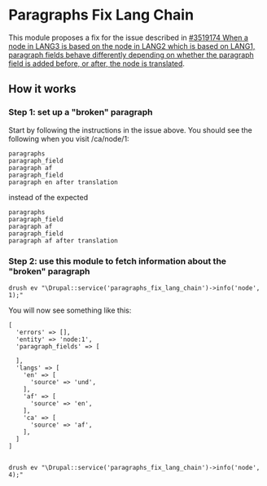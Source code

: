 Paragraphs Fix Lang Chain
=====

This module proposes a fix for the issue described in [#3519174 When a node in LANG3 is based on the node in LANG2 which is based on LANG1, paragraph fields behave differently depending on whether the paragraph field is added before, or after, the node is translated](https://www.drupal.org/project/paragraphs/issues/3519174).

How it works
-----

### Step 1: set up a "broken" paragraph

Start by following the instructions in the issue above. You should see the following when you visit /ca/node/1:

    paragraphs
    paragraph_field
    paragraph af
    paragraph_field
    paragraph en after translation

instead of the expected

    paragraphs
    paragraph_field
    paragraph af
    paragraph_field
    paragraph af after translation

### Step 2: use this module to fetch information about the "broken" paragraph

    drush ev "\Drupal::service('paragraphs_fix_lang_chain')->info('node', 1);"

You will now see something like this:

    [
      'errors' => [],
      'entity' => 'node:1',
      'paragraph_fields' => [

      ],
      'langs' => [
        'en' => [
          'source' => 'und',
        ],
        'af' => [
          'source' => 'en',
        ],
        'ca' => [
          'source' => 'af',
        ],
      ]
    ]


    drush ev "\Drupal::service('paragraphs_fix_lang_chain')->info('node', 4);"
